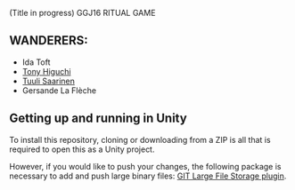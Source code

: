 (Title in progress) GGJ16 RITUAL GAME

## WANDERERS:

* Ida Toft
* [Tony Higuchi](http://github.com/tohigu)
* [Tuuli Saarinen](https://github.com/Celebsi)
* Gersande La Flèche

## Getting up and running in Unity 

To install this repository, cloning or downloading from a ZIP is all that is required to open this as a Unity project.

However, if you would like to push your changes, the following package is necessary to add and push large binary files: [GIT Large File Storage plugin](https://git-lfs.github.com/).

